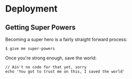 # Deployment

## Getting Super Powers

Becoming a super hero is a fairly straight forward process:

```
$ give me super-powers
```


Once you're strong enough, save the world:

```
// Ain't no code for that yet, sorry
echo 'You got to trust me on this, I saved the world'
```
